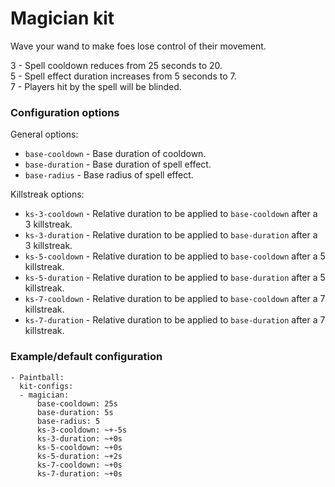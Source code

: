 # Magician kit
Wave your wand to make foes lose control of their movement.

3 - Spell cooldown reduces from 25 seconds to 20. \
5 - Spell effect duration increases from 5 seconds to 7. \
7 - Players hit by the spell will be blinded.

### Configuration options
General options:
- `base-cooldown` - Base duration of cooldown.
- `base-duration` - Base duration of spell effect.
- `base-radius` - Base radius of spell effect.

Killstreak options:
- `ks-3-cooldown` - Relative duration to be applied to `base-cooldown` after a 3 killstreak.
- `ks-3-duration` - Relative duration to be applied to `base-duration` after a 3 killstreak.
- `ks-5-cooldown` - Relative duration to be applied to `base-cooldown` after a 5 killstreak.
- `ks-5-duration` - Relative duration to be applied to `base-duration` after a 5 killstreak.
- `ks-7-cooldown` - Relative duration to be applied to `base-cooldown` after a 7 killstreak.
- `ks-7-duration` - Relative duration to be applied to `base-duration` after a 7 killstreak.


### Example/default configuration
```
- Paintball:
  kit-configs:
  - magician:
      base-cooldown: 25s
      base-duration: 5s
      base-radius: 5
      ks-3-cooldown: ~+-5s
      ks-3-duration: ~+0s
      ks-5-cooldown: ~+0s
      ks-5-duration: ~+2s
      ks-7-cooldown: ~+0s
      ks-7-duration: ~+0s
```
